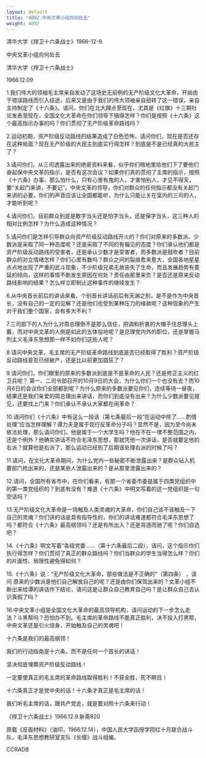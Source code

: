 ```yaml
---
layout: default
title: "4092.中央文革小组向何处去"
weight: 4092
---
```


清华大学《捍卫十六条战士》1966-12-9

中央文革小组向何处去

清华大学《捍卫十六条战士》

1966.12.09

1.我们伟大的领袖毛主席亲自发动了这场史无前例的无产阶级文化大革命，开始由于错误路线而引入歧途，后来又是由于我们的伟大领袖亲自扭转了这一错误，亲自主持制定了《十六条》。请问，你们在北大蹲点至现在，尤其是《红旗》十三期社论发表至现在，全国文化大革命在你们领导下搞得怎样？你们是按照《十六条》这个最高指示办事的吗？你们贯彻了无产阶级革命路线吗？

2.运动初期，资产阶级反动路线的结果造成了白色恐怖，请问你们，现在是否还存在这种局面？现在无产阶级的大民主到底实行得怎样？到底是不是已经真的大民主了？

3.请问你们，从三司透露出来的绝密资料来看，似乎你们暗地里给他们下了要他们奋起保中央文革的指示，是否有这次会议？如果你们真的贯彻了主席的指示，按照《十六条》办事，那么怕什么，只有心里有鬼的人，才害怕别人，才见不得天，要“关起门来讲，不要记”。中央文革的领导，你们对群众的任何指示都没有关起门来讲的必要，你们的声音应该让全国都能听，为什么只能让关在室内的三司的人，才能听到呢？

4.请问你们，目前群众到底是敢字当头还是怕字当头，还是保字当头，这三种人的相对比例怎样？为什么造成这种情况？

5.请问你们是怎样引导群众向资产阶级反动路线开火的？你们对原来的多数派、少数派是采取了同一种态度呢？还是采取了不同的有偏见的态度？你们承认他们都是资产阶级反动路线的受害者，还是承认少数才是受害者，而多数派是鼓吹者？目前群众的对立情绪怎样？你们心里有数吗？群众之间的裂痕愈来愈大，全国各地星星点点地出现了严重的武斗现象，不少阶级兄弟无故丧失了生命，而且发展趋势有蔓延的倾向，这样的事情不断发生原因在何处？责任由那里来负？是否还是原来反动路线影响的结果？怎么样立即制止这种事件的继续发生？

6.从中央首长前后的讲话来看，个别首长讲话前后有天渊之别，是不是作为中央首长，没有自己的一定的见解？还是他们也受到某种压力的缘故呢？这种现象的产生对于我们整个国家，会有多大不利？

7.三司部下的人为什么对周总理倒不是那么信任，把调和折衷的大帽子住总理头上戴，而对中央文革的人倒是如此的五体投地呢？是总理党内外的职位，还是掌握马列主义毛泽东思想那一样不如你们这些人呢？

8.请问中央文革，毛主席的无产阶级革命路线到底是否已经取得了胜利？资产阶级反动路线是否已经破产，还是比以前更加猖狂了？

9.请问你们，你们眼里的原来的多数派到底是不是革命的人民？还是修正主义的红卫兵呢？ 第一、二司令部召开的10月9日的大会，为什么你们一个也没有去？而10月6日的会议你们全部都到呢？为什么原来的多数派要见你们，连续等待一昼夜，结果还是我们亲爱的周总理出来讲话，而你们到底没有出来？为什么少数派要见就见，还要找上门来？你们承认不承认大家都在闹革命？

10.请问你们《十六条》中有这么一段话（第七条最后一段“在运动中除了……酌情处理”应当怎样理解？谭力夫是属于现行反革命分子吗？显然不是，因为至今尚未依法处理，那么请问你们，他是属于一个大学生吗？他在不在一律不整范围之内，还是个例外？他确实讲话不符合毛泽东思想，那就凭他一次讲话，是否就要定他的右派？就算他是右派了，那么运动已经到了后期该处理右派的时候了吗？

11.请问，在文化大革命期间，为什么党内一些秘密不断泄露出来？是群众钻入机要部门抢出来的，还是某些人泄露出来的？是从那里泄露出来的？

12.请问，全国所有省市中，在你们看来，有那一个省委市委是属于四类党组织中的第一类党组织的？到底有没有？难道《十六条》中明文写着的这一党组织是一句空话吗？

13.无产阶级文化大革命是一场触及人类灵魂的大革命，你们自己该不该触及一下自己的灵魂？你们讲的话是具有指导性的，你们的讲话难道都符合毛泽东思想了吗？都符合《十六条》最高纲领吗？还是有所出入？还是背道而驰了呢？你们自选吧？

14.《十六条》明文写着“各级党委……（第十六条最后二段），请问，这个指示你们执行得怎样？你们贯彻了真正的群众路线吗？你们当群众的学生当得怎么样？你们的片面性、局限性避免得如何？

15.《十六条》说：“无产阶级文化大革命，那些做法是不正确的”（第四条） ，请问 原来的少数派是他们自己解放自己的呢？还是由你们保驾出来的？文革小组不断出来给谭的讲话作下结论，请问这是让群众自己教育自己吗？是让群众自己去认识真假了吗？

16.中央文革小组是全国文化大革命的最高领导机构，请问运动的下一步怎么走法？斗黑帮吗？恐怕办不到。毛主席的革命路线不能真正胜利，决不投入打黑帮，中央文革还是引火烧身，开始触及自己的灵魂吧！

十六条是我们的最高纲领！

我们的行动指南是十六条，而不是任何一个首长的讲话！

坚决彻底埋葬资产阶级反动路线！

一定要使真正的毛主席的革命路线取得胜利！不获全胜，死不瞑目！

十六条真正才是党中央的话！十六条才真正是毛主席的话！

我们听毛主席的话，跟共产党走，就是要对照十六条来行动！

《捍卫十六条战士》1966.12.9.新斋820

原载《反面材料》（油印，1966.12.14），中国人民大学函授学院红十月联合战斗队，毛泽东思想教研室支队《长缨》战斗组编。

CCRADB

